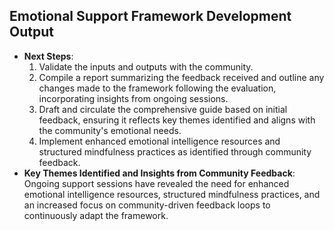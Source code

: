 

## Emotional Support Framework Development Output

- **Next Steps**: 
  1. Validate the inputs and outputs with the community.
  2. Compile a report summarizing the feedback received and outline any changes made to the framework following the evaluation, incorporating insights from ongoing sessions.
  3. Draft and circulate the comprehensive guide based on initial feedback, ensuring it reflects key themes identified and aligns with the community's emotional needs.
  4. Implement enhanced emotional intelligence resources and structured mindfulness practices as identified through community feedback.
- **Key Themes Identified and Insights from Community Feedback**: Ongoing support sessions have revealed the need for enhanced emotional intelligence resources, structured mindfulness practices, and an increased focus on community-driven feedback loops to continuously adapt the framework.